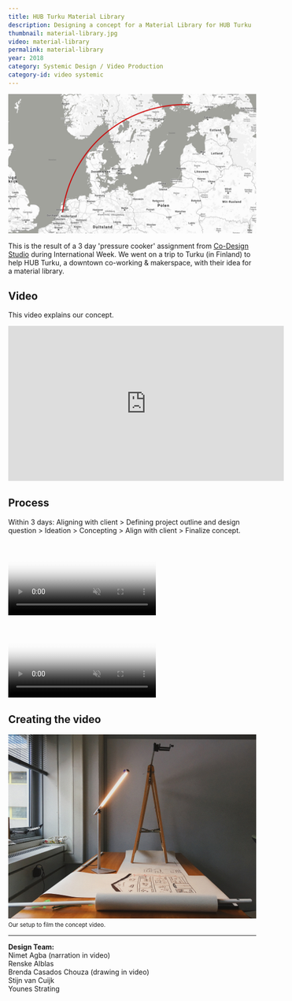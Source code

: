 ```yaml
---
title: HUB Turku Material Library
description: Designing a concept for a Material Library for HUB Turku
thumbnail: material-library.jpg
video: material-library
permalink: material-library
year: 2018
category: Systemic Design / Video Production
category-id: video systemic
---
```


![video setup](/img/portfolio/map.jpg)

This is the result of a 3 day 'pressure cooker' assignment from [Co-Design Studio](http://codesignstudio.strikingly.com/) during International Week. We went on a trip to Turku (in Finland) to help HUB Turku, a downtown co-working & makerspace, with their idea for a material library.

## Video

This video explains our concept.

<iframe width="560" height="315" src="https://www.youtube.com/embed/NoyS93Inb2o" frameborder="0" allow="accelerometer; autoplay; encrypted-media; gyroscope; picture-in-picture" allowfullscreen></iframe>

## Process

Within 3 days: Aligning with client > Defining project outline and design question > Ideation > Concepting > Align with client > Finalize concept.

<p><video autoplay loop muted poster="/vid/material-library/poster-2.jpg">
   <source src="/vid/material-library/video-2.mp4" type="video/mp4">
   <source src="/vid/material-library/video-2.webm" type="video/webm">
</video></p>

<p><video autoplay loop muted poster="/vid/material-library/poster.jpg">
   <source src="/vid/material-library/video-3.mp4" type="video/mp4">
   <source src="/vid/material-library/video-3.webm" type="video/webm">
</video></p>

## Creating the video

![video setup](/img/portfolio/video-setup.jpg) <small>Our setup to film the concept video.</small>

---

**Design Team:**<br>
Nimet Agba (narration in video)<br>
Renske Alblas<br>
Brenda Casados Chouza (drawing in video)<br>
Stijn van Cuijk<br>
Younes Strating
